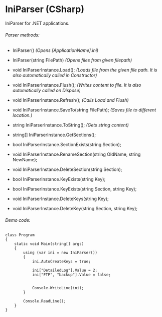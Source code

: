 # IniParser (CSharp)
IniParser for .NET applications. 

###### Parser methods: 
- IniParser() *(Opens [ApplicationName].ini)*
- IniParser(string FilePath) *(Opens files from given filepath)*

- void IniParserInstance.Load(); *(Loads file from the given file path. It is also automatically called in Constructor)*
- void IniParserInstance.Flush(); *(Writes content to file. It is also automatically called on Dispose)*
- void IniParserInstance.Refresh(); *(Calls Load and Flush)*
- void IniParserInstance.SaveTo(string FilePath); *(Saves file to different location.)*
- string IniParserInstance.ToString(); *(Gets string content)*

- string[] IniParserInstance.GetSections(); 
- bool IniParserInstance.SectionExists(string Section); 
- void IniParserInstance.RenameSection(string OldName, string NewName); 
- void IniParserInstance.DeleteSection(string Section); 

- bool IniParserInstance.KeyExists(string Key); 
- bool IniParserInstance.KeyExists(string Section, string Key); 
- void IniParserInstance.DeleteKeys(string Key); 
- void IniParserInstance.DeleteKey(string Section, string Key); 

###### Demo code: 
```
class Program
{
    static void Main(string[] args)
    {
        using (var ini = new IniParser())
        {
            ini.AutoCreateKeys = true;

            ini["DetailedLog"].Value = 2;
            ini["FTP", "backup"].Value = false;


            Console.WriteLine(ini);
        }

        Console.ReadLine();
    }        
}
  ```
